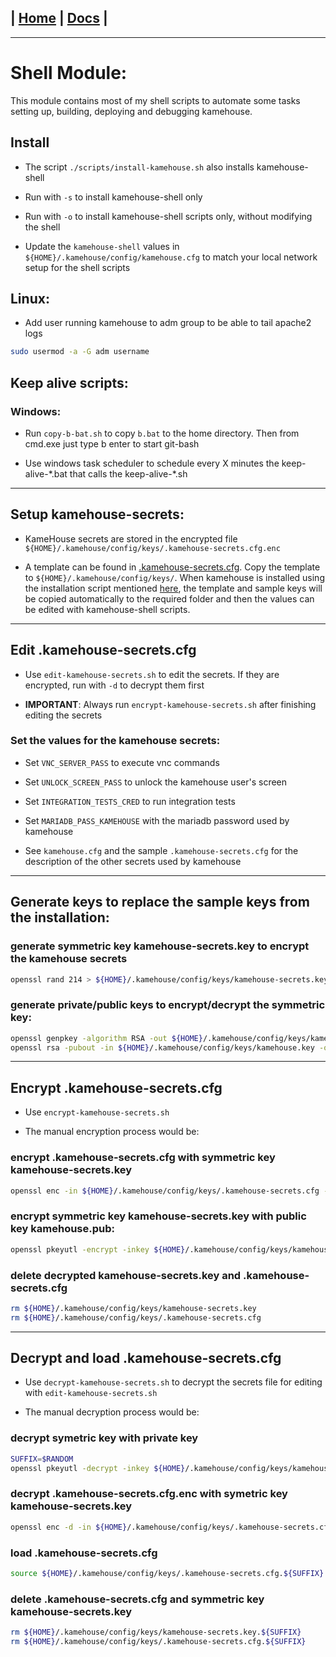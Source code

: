 | [Home](/README.md) | [Docs](/docs/README.md) |
---------------------------------------------------------------

*********************

# Shell Module:

This module contains most of my shell scripts to automate some tasks setting up, building, deploying and debugging kamehouse.

## Install

- The script `./scripts/install-kamehouse.sh` also installs kamehouse-shell
- Run with `-s` to install kamehouse-shell only
- Run with `-o` to install kamehouse-shell scripts only, without modifying the shell

- Update the `kamehouse-shell` values in `${HOME}/.kamehouse/config/kamehouse.cfg` to match your local network setup for the shell scripts

## Linux:

- Add user running kamehouse to adm group to be able to tail apache2 logs
```sh
sudo usermod -a -G adm username
```

## Keep alive scripts:

### Windows:

- Run `copy-b-bat.sh` to copy `b.bat` to the home directory. Then from cmd.exe just type b enter to start git-bash

- Use windows task scheduler to schedule every X minutes the keep-alive-\*.bat that calls the keep-alive-\*.sh 

----------------------------------

## Setup kamehouse-secrets:

- KameHouse secrets are stored in the encrypted file `${HOME}/.kamehouse/config/keys/.kamehouse-secrets.cfg.enc`

- A template can be found in [.kamehouse-secrets.cfg](/docker/keys/.kamehouse-secrets.cfg). Copy the template to `${HOME}/.kamehouse/config/keys/`. When kamehouse is installed using the installation script mentioned [here](/docs/installation/installation.md), the template and sample keys will be copied automatically to the required folder and then the values can be edited with kamehouse-shell scripts.

--------------------------------------------------

## Edit .kamehouse-secrets.cfg

- Use `edit-kamehouse-secrets.sh` to edit the secrets. If they are encrypted, run with `-d` to decrypt them first

- **IMPORTANT**: Always run `encrypt-kamehouse-secrets.sh` after finishing editing the secrets

### Set the values for the kamehouse secrets:

- Set `VNC_SERVER_PASS` to execute vnc commands 
- Set `UNLOCK_SCREEN_PASS` to unlock the kamehouse user's screen
- Set `INTEGRATION_TESTS_CRED` to run integration tests
- Set `MARIADB_PASS_KAMEHOUSE` with the mariadb password used by kamehouse


- See `kamehouse.cfg` and the sample `.kamehouse-secrets.cfg` for the description of the other secrets used by kamehouse

--------------------------------------------------

## Generate keys to replace the sample keys from the installation:

### generate symmetric key kamehouse-secrets.key to encrypt the kamehouse secrets
```sh
openssl rand 214 > ${HOME}/.kamehouse/config/keys/kamehouse-secrets.key
```

### generate private/public keys to encrypt/decrypt the symmetric key:
```sh
openssl genpkey -algorithm RSA -out ${HOME}/.kamehouse/config/keys/kamehouse.key -pkeyopt rsa_keygen_bits:2048
openssl rsa -pubout -in ${HOME}/.kamehouse/config/keys/kamehouse.key -out ${HOME}/.kamehouse/config/keys/kamehouse.pub
```

--------------------------------------------------

## Encrypt .kamehouse-secrets.cfg

- Use `encrypt-kamehouse-secrets.sh`

- The manual encryption process would be:

### encrypt .kamehouse-secrets.cfg with symmetric key kamehouse-secrets.key
```sh
openssl enc -in ${HOME}/.kamehouse/config/keys/.kamehouse-secrets.cfg -out ${HOME}/.kamehouse/config/keys/.kamehouse-secrets.cfg.enc -pbkdf2 -aes256 -kfile ${HOME}/.kamehouse/config/keys/kamehouse-secrets.key
```

### encrypt symmetric key kamehouse-secrets.key with public key kamehouse.pub:
```sh
openssl pkeyutl -encrypt -inkey ${HOME}/.kamehouse/config/keys/kamehouse.pub -pubin -in ${HOME}/.kamehouse/config/keys/kamehouse-secrets.key -out ${HOME}/.kamehouse/config/keys/kamehouse-secrets.key.enc
```

### delete decrypted kamehouse-secrets.key and .kamehouse-secrets.cfg
```sh
rm ${HOME}/.kamehouse/config/keys/kamehouse-secrets.key
rm ${HOME}/.kamehouse/config/keys/.kamehouse-secrets.cfg
```

--------------------------------------------------

## Decrypt and load .kamehouse-secrets.cfg

- Use `decrypt-kamehouse-secrets.sh` to decrypt the secrets file for editing with `edit-kamehouse-secrets.sh`

- The manual decryption process would be:

### decrypt symetric key with private key
```sh
SUFFIX=$RANDOM
openssl pkeyutl -decrypt -inkey ${HOME}/.kamehouse/config/keys/kamehouse.key -in ${HOME}/.kamehouse/config/keys/kamehouse-secrets.key.enc -out ${HOME}/.kamehouse/config/keys/kamehouse-secrets.key.${SUFFIX}
```

### decrypt .kamehouse-secrets.cfg.enc with symetric key kamehouse-secrets.key
```sh
openssl enc -d -in ${HOME}/.kamehouse/config/keys/.kamehouse-secrets.cfg.enc -out ${HOME}/.kamehouse/config/keys/.kamehouse-secrets.cfg.${SUFFIX} -pbkdf2 -aes256 -kfile ${HOME}/.kamehouse/config/keys/kamehouse-secrets.key.${SUFFIX}
```

### load .kamehouse-secrets.cfg 
```sh
source ${HOME}/.kamehouse/config/keys/.kamehouse-secrets.cfg.${SUFFIX}
```

### delete .kamehouse-secrets.cfg and symmetric key kamehouse-secrets.key 
```sh
rm ${HOME}/.kamehouse/config/keys/kamehouse-secrets.key.${SUFFIX} 
rm ${HOME}/.kamehouse/config/keys/.kamehouse-secrets.cfg.${SUFFIX} 
```
